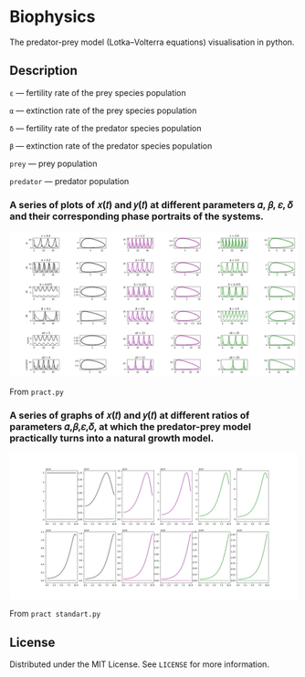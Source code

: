 <h1>Biophysics</h1>

The predator-prey model (Lotka–Volterra equations) visualisation in python.

<h2>Description</h2>

`ε` — fertility rate of the prey species population

`α` — extinction rate of the prey species population

`δ` — fertility rate of the predator species population

`β` — extinction rate of the predator species population

`prey` — prey population

`predator` — predator population 

<h3>A series of plots of 𝑥(𝑡) and 𝑦(𝑡) at different parameters 𝛼, 𝛽, 𝜀, 𝛿 and their corresponding phase portraits of the systems.</h3>

![example_img](https://github.com/Alexthundergod/Biophysics/blob/main/Figure_1.png)

From `pract.py`

<h3>A series of graphs of 𝑥(𝑡) and 𝑦(𝑡) at different ratios of parameters 𝛼,𝛽,𝜀,𝛿, at which the predator-prey model practically turns into a natural growth model.</h3>

![example_img](https://github.com/Alexthundergod/Biophysics/blob/main/Figure_2.png)

From `pract standart.py`

<h2>License</h2>

Distributed under the MIT License. See `LICENSE` for more information.

